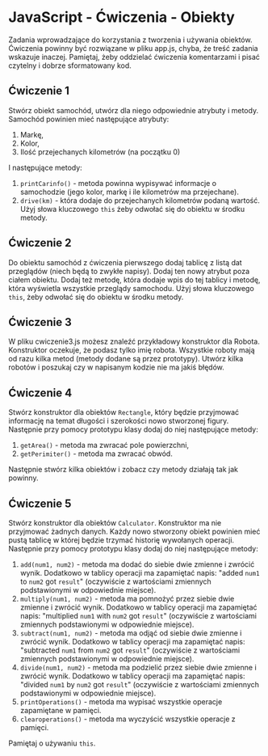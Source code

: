 # JavaScript - Ćwiczenia - Obiekty

Zadania wprowadzające do korzystania z tworzenia i używania obiektów.
Ćwiczenia powinny być rozwiązane w pliku app.js, chyba, że treść zadania wskazuje inaczej.
Pamiętaj, żeby oddzielać ćwiczenia komentarzami i pisać czytelny i dobrze sformatowany kod.


## Ćwiczenie 1
Stwórz obiekt samochód, utwórz dla niego odpowiednie atrybuty i metody.
Samochód powinien mieć następujące atrybuty:
  1. Markę,
  2. Kolor,
  3. Ilość przejechanych kilometrów (na początku 0)

I następujące metody:
  1. ```printCarinfo()``` - metoda powinna wypisywać informacje o samochodzie (jego kolor, markę i ile kilometrów ma przejechane).
  2. ```drive(km)``` - która dodaje do przejechanych kilometrów podaną wartość. Użyj słowa kluczowego ```this``` żeby odwołać się do obiektu w środku metody.

## Ćwiczenie 2

Do obiektu samochód z ćwiczenia pierwszego dodaj tablicę z listą dat przeglądów (niech będą to zwykłe napisy). Dodaj ten nowy atrybut poza ciałem obiektu.
Dodaj też metodę, która dodaje wpis do tej tablicy i metodę, która wyświetla wszystkie przeglądy samochodu. Użyj słowa kluczowego ```this```, żeby odwołać się do obiektu w środku metody.

## Ćwiczenie 3

W pliku cwiczenie3.js możesz znaleźć przykładowy konstruktor dla Robota. Konstruktor oczekuje, że podasz tylko imię robota.
Wszystkie roboty mają od razu kilka metod (metody dodane są przez prototypy).
Utwórz kilka robotów i poszukaj czy w napisanym kodzie nie ma jakiś błędów.

## Ćwiczenie 4

Stwórz konstruktor dla obiektów ```Rectangle```, który będzie przyjmować informację na temat długości i szerokości nowo stworzonej figury.
Następnie przy pomocy prototypu klasy dodaj do niej następujące metody:
  1. ```getArea()``` - metoda ma zwracać pole powierzchni,
  2. ```getPerimiter()``` - metoda ma zwracać obwód.

Następnie stwórz kilka obiektów i zobacz czy metody działają tak jak powinny.

## Ćwiczenie 5
Stwórz konstruktor dla obiektów ```Calculator```. Konstruktor ma nie przyjmować żadnych danych. Każdy nowo stworzony obiekt powinien mieć pustą tablicę w której będzie trzymać historię wywołanych operacji.
Następnie przy pomocy prototypu klasy dodaj do niej następujące metody:
  1. ```add(num1, num2)``` - metoda ma dodać do siebie dwie zmienne i zwrócić wynik. Dodatkowo w tablicy operacji ma zapamiętać napis: "added ```num1``` to ```num2``` got ```result```" (oczywiście z wartościami zmiennych podstawionymi w odpowiednie miejsce).
  2. ```multiply(num1, num2)``` - metoda ma pomnożyć przez siebie dwie zmienne i zwrócić wynik. Dodatkowo w tablicy operacji ma zapamiętać napis: "multiplied ```num1``` with ```num2``` got ```result```" (oczywiście z wartościami zmiennych podstawionymi w odpowiednie miejsce).  
  3. ```subtract(num1, num2)``` - metoda ma odjąć od siebie dwie zmienne i zwrócić wynik. Dodatkowo w tablicy operacji ma zapamiętać napis: "subtracted ```num1``` from ```num2``` got ```result```" (oczywiście z wartościami zmiennych podstawionymi w odpowiednie miejsce).  
  4. ```divide(num1, num2)``` - metoda ma podzielić przez siebie dwie zmienne i zwrócić wynik. Dodatkowo w tablicy operacji ma zapamiętać napis: "divided ```num1``` by ```num2``` got ```result```" (oczywiście z wartościami zmiennych podstawionymi w odpowiednie miejsce).  
  5. ```printOperations()``` - metoda ma wypisać wszystkie operacje zapamiętane w pamięci.
  6. ```clearoperations()``` - metoda ma wyczyścić wszystkie operacje z pamięci.

Pamiętaj o używaniu ```this```.
